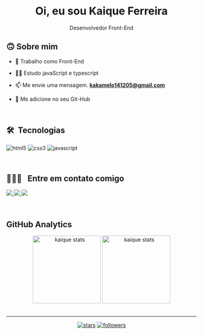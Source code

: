 <h1 align="center"> Oi, eu sou Kaique Ferreira</h1>
<p align="center">Desenvolvedor Front-End</p>

 ## 🙃 Sobre mim

- 💼 Trabalho como Front-End
 
- 👨‍🎓 Estudo javaScript e typescript

- 📫 Me envie uma mensagem. **kakamelo141205@gmail.com**

- 💬 Me adicione no seu Git-Hub
<br>

## 🛠 &nbsp;Tecnologias

<p align="left">
 
 <img src="https://img.shields.io/badge/HTML5-E34F26?style=for-the-badge&logo=html5&logoColor=white" alt="html5"/> 
 
 <img src="https://img.shields.io/badge/CSS-239120?&style=for-the-badge&logo=css3&logoColor=white" alt="css3"/>
 
 <img src="https://img.shields.io/badge/JavaScript-F7DF1E?style=for-the-badge&logo=javascript&logoColor=black" alt="javascript"/>
 
</p>
  
<br>

## 👨🏻‍💼 &nbsp; Entre em contato comigo

<p align="left">
 
 <a href="https://www.linkedin.com/in/kaique-ferreira-k14/" alt="Linkedin">
  <img src="https://img.shields.io/badge/LinkedIn-0077B5?style=for-the-badge&logo=linkedin&logoColor=white"/> 
 </a>
 
 <a href="https://www.instagram.com/kaique_developer/" alt="Instagram">
  <img src="https://img.shields.io/badge/Instagram-E4405F?style=for-the-badge&logo=instagram&logoColor=white"/>
 </a>

 <a href="https://dribbble.com/kaiquePriv1" alt="Dribble">
  <img src="https://img.shields.io/badge/Dribbble-EA4C89?style=for-the-badge&logo=dribbble&logoColor=white" />
 </a>

 </p>

<br> 

## GitHub Analytics 

<div align="center" >
<img height='180em' src="https://github-readme-stats.vercel.app/api?username=kaiqueZpriv1&show_icons=true=anuraghazra&show_icons=true&theme=aura" alt="kaique stats"/>
<img height='180em' src="https://github-readme-stats.vercel.app/api/top-langs/?username=kaiqueZpriv1&layout=compact&theme=aura" alt="kaique stats"/>
 </div>
  
<br>



----

<p align="center">
   
  <a href="https://github.com/kaiquezpriv1?tab=repositories&sort=stargazers">
   <img alt="stars" title="Total stars on GitHub" 
   src="https://custom-icon-badges.herokuapp.com/badge/dynamic/json?logo=star&color=000030&labelColor=000&label=Stars&style=for-the-badge&query=%24.stars&url=https://api.github-star-counter.workers.dev/user/kaiquezpriv1"/></a>
  <a href="https://github.com/kaiquezpriv1?tab=followers">
    <img alt="followers" title="Follow me on Github" src="https://custom-icon-badges.herokuapp.com/github/followers/kaiquezpriv1?color=000030&labelColor=000&style=for-the-badge&logo=person-add&label=Follow&logoColor=white"/></a>
</p>
